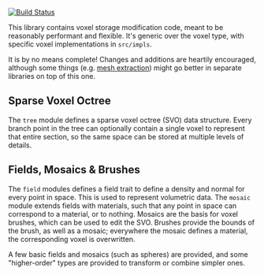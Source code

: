 [![Build Status](https://travis-ci.org/bfops/rust-voxel-data.svg?branch=master)](https://travis-ci.org/bfops/rust-voxel-data)

This library contains voxel storage modification code, meant to be reasonably performant and flexible. It's generic over the voxel type, with specific voxel 
implementations in `src/impls`.

It is by no means complete! Changes and additions are heartily encouraged, although some things (e.g. [mesh extraction](https://github.com/bfops/rust-isosurface-extraction))
might go better in separate libraries on top of this one.

## Sparse Voxel Octree

The `tree` module defines a sparse voxel octree (SVO) data structure. Every branch point in the tree can optionally contain a single voxel to represent that entire section,
so the same space can be stored at multiple levels of details.

## Fields, Mosaics & Brushes

The `field` modules defines a field trait to define a density and normal for every point in space. This is used to represent volumetric data.
The `mosaic` module extends fields with materials, such that any point in space can correspond to a material, or to nothing.
Mosaics are the basis for voxel brushes, which can be used to edit the SVO. Brushes provide the bounds of the brush, as well as a mosaic;
everywhere the mosaic defines a material, the corresponding voxel is overwritten.

A few basic fields and mosaics (such as spheres) are provided, and some "higher-order" types are provided to transform or combine simpler ones.
